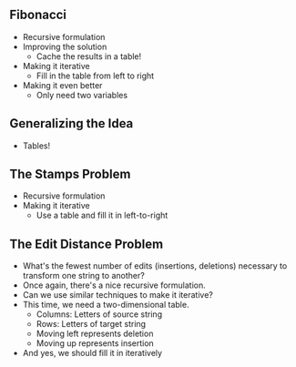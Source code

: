 Fibonacci
---------

* Recursive formulation
* Improving the solution
    * Cache the results in a table!
* Making it iterative
    * Fill in the table from left to right
* Making it even better
    * Only need two variables

Generalizing the Idea
---------------------

* Tables!

The Stamps Problem
------------------

* Recursive formulation
* Making it iterative
    * Use a table and fill it in left-to-right

The Edit Distance Problem
-------------------------

* What's the fewest number of edits (insertions, deletions) necessary
  to transform one string to another?
* Once again, there's a nice recursive formulation.
* Can we use similar techniques to make it iterative?
* This time, we need a two-dimensional table.
    * Columns: Letters of source string
    * Rows: Letters of target string
    * Moving left represents deletion
    * Moving up represents insertion
* And yes, we should fill it in iteratively
